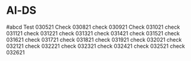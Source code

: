 # Al-DS
#abcd
Test 030521
Check 030821
check 030921
Check 031021
check 031121
check 031221
check 031321
check 031421
check 031521
check 031621
check 031721
check 031821
check 031921
check 032021
check 032121
check 032221
check 032321
check 032421
check 032521
check 032621

